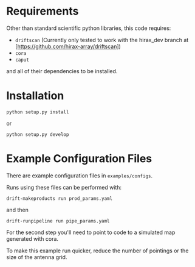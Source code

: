 # Requirements

Other than standard scientific python libraries, this code requires:

- `driftscan` (Currently only tested to work with the hirax_dev branch at [https://github.com/hirax-array/driftscan])
- `cora`
- `caput`

and all of their dependencies to be installed.

# Installation

`python setup.py install`

or

`python setup.py develop`

# Example Configuration Files

There are example configuration files in `examples/configs`.

Runs using these files can be performed with:

`drift-makeproducts run prod_params.yaml` 

and then

`drift-runpipeline run pipe_params.yaml`

For the second step you'll need to point to code to a simulated map generated with cora.

To make this example run quicker, reduce the number of pointings or the size of the antenna grid.
